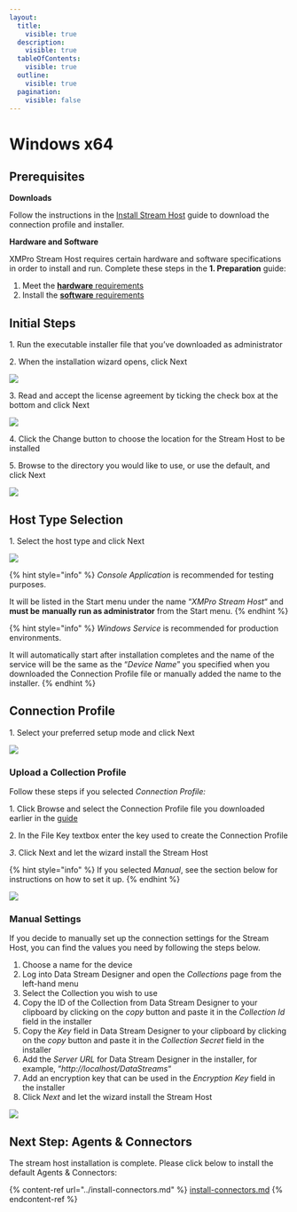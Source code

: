 ```yaml
---
layout:
  title:
    visible: true
  description:
    visible: true
  tableOfContents:
    visible: true
  outline:
    visible: true
  pagination:
    visible: false
---
```


# Windows x64

## Prerequisites

**Downloads**

Follow the instructions in the [Install Stream Host](./) guide to download the connection profile and installer.

**Hardware and Software**

XMPro Stream Host requires certain hardware and software specifications in order to install and run. Complete these steps in the **1. Preparation** guide:

1. Meet the [**hardware** requirements](../../../../installation/install.md#hardware-requirements)
2. Install the [**software** requirements](../../../../installation/install.md#software-requirements)

## Initial Steps

&#x20; 1\. Run the executable installer file that you’ve downloaded as administrator

&#x20; 2\. When the installation wizard opens, click Next

![](<../../../.gitbook/assets/image (726).png>)

&#x20; 3\. Read and accept the license agreement by ticking the check box at the bottom and click Next

![](<../../../.gitbook/assets/image (241).png>)

&#x20; 4\. Click the Change button to choose the location for the Stream Host to be installed

&#x20; 5\. Browse to the directory you would like to use, or use the default, and click Next

![](<../../../.gitbook/assets/image (178).png>)

## Host Type Selection

&#x20; 1\. Select the host type and click Next

![](<../../../.gitbook/assets/image (665).png>)

{% hint style="info" %}
_Console Application_ is recommended for testing purposes.

It will be listed in the Start menu under the name “_XMPro Stream Host_“ and **must be** **manually run as administrator** from the Start menu.
{% endhint %}

{% hint style="info" %}
_Windows Service_ is recommended for production environments.&#x20;

It will automatically start after installation completes and the name of the service will be the same as the “_Device Name_” you specified when you downloaded the Connection Profile file or manually added the name to the installer.
{% endhint %}

## Connection Profile

&#x20; 1\. Select your preferred setup mode and click Next

![](<../../../.gitbook/assets/image (552).png>)

### Upload a Collection Profile

Follow these steps if you selected _Connection Profile:_

&#x20; 1\. Click Browse and select the Connection Profile file you downloaded earlier in the [guide](./)

&#x20; 2\. In the File Key textbox enter the key used to create the Connection Profile&#x20;

&#x20; _3_. Click Next and let the wizard install the Stream Host

{% hint style="info" %}
If you selected _Manual_, see the section below for instructions on how to set it up.
{% endhint %}

![](<../../../.gitbook/assets/image (713).png>)

### Manual Settings

If you decide to manually set up the connection settings for the Stream Host, you can find the values you need by following the steps below.

1. Choose a name for the device
2. Log into Data Stream Designer and open the _Collections_ page from the left-hand menu
3. Select the Collection you wish to use
4. Copy the ID of the Collection from Data Stream Designer to your clipboard by clicking on the _copy_ button and paste it in the _Collection Id_ field in the installer
5. Copy the _Key_ field in Data Stream Designer to your clipboard by clicking on the _copy_ button and paste it in the _Collection Secret_ field in the installer
6. Add the _Server URL_ for Data Stream Designer in the installer, for example, “_http://localhost/DataStreams_“
7. Add an encryption key that can be used in the _Encryption Key_ field in the installer
8. Click _Next_ and let the wizard install the Stream Host

![](<../../../.gitbook/assets/image (1391).png>)

## Next Step: Agents & Connectors

The stream host installation is complete. Please click below to install the default Agents & Connectors:

{% content-ref url="../install-connectors.md" %}
[install-connectors.md](../install-connectors.md)
{% endcontent-ref %}
